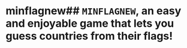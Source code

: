 # minflagnew## `MINFLAGNEW`, an easy and enjoyable game that lets you guess countries from their flags!